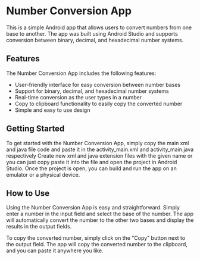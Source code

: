 # **Number Conversion App**

This is a simple Android app that allows users to convert numbers from one base to another. The app was built using Android Studio and supports conversion between binary, decimal, and hexadecimal number systems.

## **Features**

The Number Conversion App includes the following features:

- User-friendly interface for easy conversion between number bases
- Support for binary, decimal, and hexadecimal number systems
- Real-time conversion as the user types in a number
- Copy to clipboard functionality to easily copy the converted number
- Simple and easy to use design

## **Getting Started**

To get started with the Number Conversion App, simply copy the main xml and java file code and paste it in the activity_main.xml and activity_main.java respectively Create new xml and java extension files with the given name or you can just copy paste it into the file and open the project in Android Studio. Once the project is open, you can build and run the app on an emulator or a physical device.

## **How to Use**

Using the Number Conversion App is easy and straightforward. Simply enter a number in the input field and select the base of the number. The app will automatically convert the number to the other two bases and display the results in the output fields.

To copy the converted number, simply click on the "Copy" button next to the output field. The app will copy the converted number to the clipboard, and you can paste it anywhere you like.
